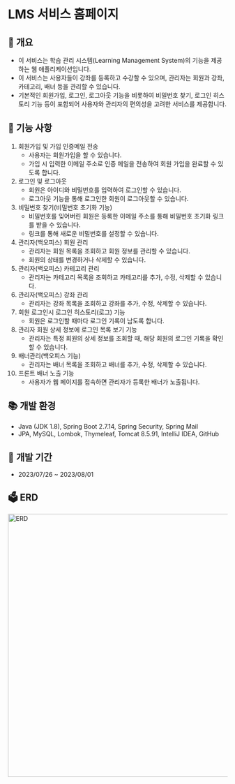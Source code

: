 # LMS 서비스 홈페이지

## 📄 개요
- 이 서비스는 학습 관리 시스템(Learning Management System)의 기능을 제공하는 웹 애플리케이션입니다. 
- 이 서비스는 사용자들이 강좌를 등록하고 수강할 수 있으며, 관리자는 회원과 강좌, 카테고리, 배너 등을 관리할 수 있습니다.
- 기본적인 회원가입, 로그인, 로그아웃 기능을 비롯하여 비밀번호 찾기, 로그인 히스토리 기능 등이 포함되어 사용자와 관리자의 편의성을 고려한 서비스를 제공합니다.

## 📌 기능 사항
1. 회원가입 및 가입 인증메일 전송
    - 사용자는 회원가입을 할 수 있습니다.
    - 가입 시 입력한 이메일 주소로 인증 메일을 전송하여 회원 가입을 완료할 수 있도록 합니다.
2. 로그인 및 로그아웃
    - 회원은 아이디와 비밀번호를 입력하여 로그인할 수 있습니다.
    - 로그아웃 기능을 통해 로그인한 회원이 로그아웃할 수 있습니다.
3. 비밀번호 찾기(비밀번호 초기화 기능)
    - 비밀번호를 잊어버린 회원은 등록한 이메일 주소를 통해 비밀번호 초기화 링크를 받을 수 있습니다.
    - 링크를 통해 새로운 비밀번호를 설정할 수 있습니다.
4. 관리자(백오피스) 회원 관리
    - 관리자는 회원 목록을 조회하고 회원 정보를 관리할 수 있습니다.
    - 회원의 상태를 변경하거나 삭제할 수 있습니다.
5. 관리자(백오피스) 카테고리 관리
    - 관리자는 카테고리 목록을 조회하고 카테고리를 추가, 수정, 삭제할 수 있습니다.
6. 관리자(백오피스) 강좌 관리
    - 관리자는 강좌 목록을 조회하고 강좌를 추가, 수정, 삭제할 수 있습니다.
7. 회원 로그인시 로그인 히스토리(로그) 기능
    - 회원은 로그인할 때마다 로그인 기록이 남도록 합니다.
8. 관리자 회원 상세 정보에 로그인 목록 보기 기능
    - 관리자는 특정 회원의 상세 정보를 조회할 때, 해당 회원의 로그인 기록을 확인할 수 있습니다.
9. 배너관리(백오피스 기능)
    - 관리자는 배너 목록을 조회하고 배너를 추가, 수정, 삭제할 수 있습니다.
10. 프론트 배너 노출 기능
    - 사용자가 웹 페이지를 접속하면 관리자가 등록한 배너가 노출됩니다.

## 📚 개발 환경
- Java (JDK 1.8), Spring Boot 2.7.14, Spring Security, Spring Mail
- JPA, MySQL, Lombok, Thymeleaf, Tomcat 8.5.91, IntelliJ IDEA, GitHub

## 📅 개발 기간
- 2023/07/26 ~ 2023/08/01

## 🗳️ ERD
<img width="603" alt="ERD" src="https://github.com/9898s/seoul-public-wifi/assets/46531692/08c4b456-5725-4eba-ba46-86c60e9374e1">